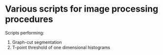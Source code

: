 # Various scripts for image processing procedures

Scripts performing:
1. Graph-cut segmentation
2. T-point threshold of one dimensional histograms
